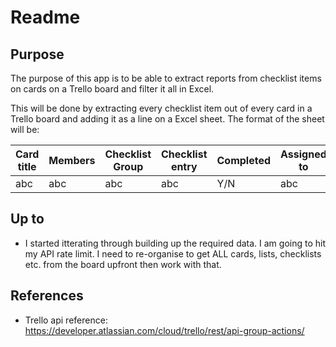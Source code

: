 # Readme

## Purpose
The purpose of this app is to be able to extract reports from checklist items on cards on a Trello board and filter it all in Excel.

This will be done by extracting every checklist item out of every card in a Trello board and adding it as a line on a Excel sheet. The format of the sheet will be:

| Card title  | Members | Checklist Group | Checklist entry | Completed | Assigned to | Assigned to |
| ----------- | ----------- | ----------- | ----------- | ----------- | ----------- | ----------- |
| abc | abc | abc | abc | Y/N | abc | date |

## Up to
* I started itterating through building up the required data. I am going to hit my API rate limit. I need to re-organise to get ALL cards, lists, checklists etc. from the board upfront then work with that.

## References
* Trello api reference: https://developer.atlassian.com/cloud/trello/rest/api-group-actions/